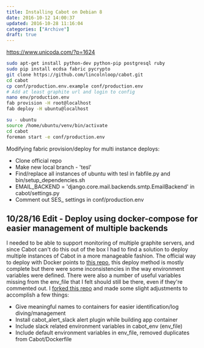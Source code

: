 ```yaml
---
title: Installing Cabot on Debian 8
date: 2016-10-12 14:00:37
updated: 2016-10-28 11:16:04
categories: ["Archive"]
draft: true
---
```


https://www.unicoda.com/?p=1624

```bash
sudo apt-get install python-dev python-pip postgresql ruby
sudo pip install ecdsa fabric pycrypto
git clone https://github.com/lincolnloop/cabot.git
cd cabot
cp conf/production.env.example conf/production.env
# Add at least graphite url and login to config
nano env/production.env
fab provision -H root@localhost
fab deploy -H ubuntu@localhost

su - ubuntu
source /home/ubuntu/venv/bin/activate
cd cabot
foreman start -e conf/production.env

```

Modifying fabric provision/deploy for multi instance deploys:

* Clone official repo
* Make new local branch - 'tesl'
* Find/replace all instances of ubuntu with tesl in fabfile.py and bin/setup_dependencies.sh
* EMAIL_BACKEND = 'django.core.mail.backends.smtp.EmailBackend' in cabot/settings.py
* Comment out SES_ settings in conf/production.env

## 10/28/16 Edit - Deploy using docker-compose for easier management of multiple backends

I needed to be able to support monitoring of multiple graphite servers, and since Cabot can't do this out of the box I had to find a solution to deploy multiple instances of Cabot in a more manageable fashion. The official way to deploy with Docker points to [this repo](https://github.com/shoonoise/cabot-docker), this deploy method is mostly complete but there were some inconsistencies in the way environment variables were defined. There were also a number of useful variables missing from the env_file that I felt should still be there, even if they're commented out. I [forked this repo](https://github.com/mikeder/cabot-docker) and made some slight adjustments to accomplish a few things:

* Give meaningful names to containers for easier identification/log diving/management 
* Install cabot_alert_slack alert plugin while building app container
* Include slack related environment variables in cabot_env (env_file)
* Include default environment variables in env_file, removed duplicates from Cabot/Dockerfile